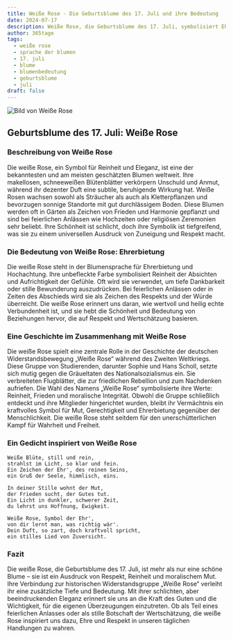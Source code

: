 ```yaml
---
title: Weiße Rose - Die Geburtsblume des 17. Juli und ihre Bedeutung
date: 2024-07-17
description: Weiße Rose, die Geburtsblume des 17. Juli, symbolisiert Ehrerbietung. Erfahre mehr über ihre Geschichte, Bedeutung und Symbolik in der Sprache der Blumen.
author: 365tage
tags:
  - weiße rose
  - sprache der blumen
  - 17. juli
  - blume
  - blumenbedeutung
  - geburtsblume
  - juli
draft: false
---
```


![Bild von Weiße Rose](https://cdn.pixabay.com/photo/2015/10/01/10/19/white-rose-966788_640.jpg#center)

## Geburtsblume des 17. Juli: Weiße Rose

### Beschreibung von Weiße Rose

Die weiße Rose, ein Symbol für Reinheit und Eleganz, ist eine der bekanntesten und am meisten geschätzten Blumen weltweit. Ihre makellosen, schneeweißen Blütenblätter verkörpern Unschuld und Anmut, während ihr dezenter Duft eine subtile, beruhigende Wirkung hat. Weiße Rosen wachsen sowohl als Sträucher als auch als Kletterpflanzen und bevorzugen sonnige Standorte mit gut durchlässigem Boden. Diese Blumen werden oft in Gärten als Zeichen von Frieden und Harmonie gepflanzt und sind bei feierlichen Anlässen wie Hochzeiten oder religiösen Zeremonien sehr beliebt. Ihre Schönheit ist schlicht, doch ihre Symbolik ist tiefgreifend, was sie zu einem universellen Ausdruck von Zuneigung und Respekt macht.

### Die Bedeutung von Weiße Rose: Ehrerbietung

Die weiße Rose steht in der Blumensprache für Ehrerbietung und Hochachtung. Ihre unbefleckte Farbe symbolisiert Reinheit der Absichten und Aufrichtigkeit der Gefühle. Oft wird sie verwendet, um tiefe Dankbarkeit oder stille Bewunderung auszudrücken. Bei feierlichen Anlässen oder in Zeiten des Abschieds wird sie als Zeichen des Respekts und der Würde überreicht. Die weiße Rose erinnert uns daran, wie wertvoll und heilig echte Verbundenheit ist, und sie hebt die Schönheit und Bedeutung von Beziehungen hervor, die auf Respekt und Wertschätzung basieren.

### Eine Geschichte im Zusammenhang mit Weiße Rose

Die weiße Rose spielt eine zentrale Rolle in der Geschichte der deutschen Widerstandsbewegung „Weiße Rose“ während des Zweiten Weltkriegs. Diese Gruppe von Studierenden, darunter Sophie und Hans Scholl, setzte sich mutig gegen die Gräueltaten des Nationalsozialismus ein. Sie verbreiteten Flugblätter, die zur friedlichen Rebellion und zum Nachdenken aufriefen. Die Wahl des Namens „Weiße Rose“ symbolisierte ihre Werte: Reinheit, Frieden und moralische Integrität. Obwohl die Gruppe schließlich entdeckt und ihre Mitglieder hingerichtet wurden, bleibt ihr Vermächtnis ein kraftvolles Symbol für Mut, Gerechtigkeit und Ehrerbietung gegenüber der Menschlichkeit. Die weiße Rose steht seitdem für den unerschütterlichen Kampf für Wahrheit und Freiheit.

### Ein Gedicht inspiriert von Weiße Rose

```
Weiße Blüte, still und rein,  
strahlst im Licht, so klar und fein.  
Ein Zeichen der Ehr', des reinen Seins,  
ein Gruß der Seele, himmlisch, eins.  

In deiner Stille wohnt der Mut,  
der Frieden sucht, der Gutes tut.  
Ein Licht in dunkler, schwerer Zeit,  
du lehrst uns Hoffnung, Ewigkeit.  

Weiße Rose, Symbol der Ehr',  
von dir lernt man, was richtig wär'.  
Dein Duft, so zart, doch kraftvoll spricht,  
ein stilles Lied von Zuversicht.  
```

### Fazit

Die weiße Rose, die Geburtsblume des 17. Juli, ist mehr als nur eine schöne Blume – sie ist ein Ausdruck von Respekt, Reinheit und moralischem Mut. Ihre Verbindung zur historischen Widerstandsgruppe „Weiße Rose“ verleiht ihr eine zusätzliche Tiefe und Bedeutung. Mit ihrer schlichten, aber beeindruckenden Eleganz erinnert sie uns an die Kraft des Guten und die Wichtigkeit, für die eigenen Überzeugungen einzutreten. Ob als Teil eines feierlichen Anlasses oder als stille Botschaft der Wertschätzung, die weiße Rose inspiriert uns dazu, Ehre und Respekt in unseren täglichen Handlungen zu wahren.